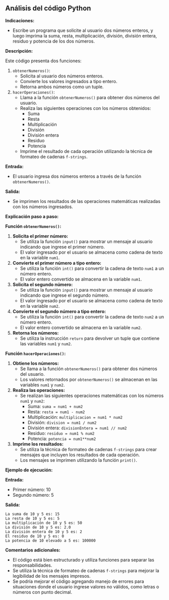 ## Análisis del código Python

**Indicaciones:**

- Escribe un programa que solicite al usuario dos números enteros, y luego imprima la suma, resta, multiplicación, división, división entera, residuo y potencia de los dos números.

**Descripción:**

Este código presenta dos funciones:

1. `obtenerNumeros()`:
   - Solicita al usuario dos números enteros.
   - Convierte los valores ingresados a tipo entero.
   - Retorna ambos números como un tuple.
2. `hacerOperaciones()`:
   - Llama a la función `obtenerNumeros()` para obtener dos números del usuario.
   - Realiza las siguientes operaciones con los números obtenidos:
     - Suma
     - Resta
     - Multiplicación
     - División
     - División entera
     - Residuo
     - Potencia
   - Imprime el resultado de cada operación utilizando la técnica de formateo de cadenas `f-strings`.

**Entrada:**

- El usuario ingresa dos números enteros a través de la función `obtenerNumeros()`.

**Salida:**

- Se imprimen los resultados de las operaciones matemáticas realizadas con los números ingresados.

**Explicación paso a paso:**

**Función `obtenerNumeros()`:**

1. **Solicita el primer número:**
   - Se utiliza la función `input()` para mostrar un mensaje al usuario indicando que ingrese el primer número.
   - El valor ingresado por el usuario se almacena como cadena de texto en la variable `num1`.
2. **Convierte el primer número a tipo entero:**
   - Se utiliza la función `int()` para convertir la cadena de texto `num1` a un número entero.
   - El valor entero convertido se almacena en la variable `num1`.
3. **Solicita el segundo número:**
   - Se utiliza la función `input()` para mostrar un mensaje al usuario indicando que ingrese el segundo número.
   - El valor ingresado por el usuario se almacena como cadena de texto en la variable `num2`.
4. **Convierte el segundo número a tipo entero:**
   - Se utiliza la función `int()` para convertir la cadena de texto `num2` a un número entero.
   - El valor entero convertido se almacena en la variable `num2`.
5. **Retorna los números:**
   - Se utiliza la instrucción `return` para devolver un tuple que contiene las variables `num1` y `num2`.

**Función `hacerOperaciones()`:**

1. **Obtiene los números:**
   - Se llama a la función `obtenerNumeros()` para obtener dos números del usuario.
   - Los valores retornados por `obtenerNumeros()` se almacenan en las variables `num1` y `num2`.
2. **Realiza las operaciones:**
   - Se realizan las siguientes operaciones matemáticas con los números `num1` y `num2`:
     - Suma: `suma = num1 + num2`
     - Resta: `resta = num1 - num2`
     - Multiplicación: `multiplicacion = num1 * num2`
     - División: `division = num1 / num2`
     - División entera: `divisionEntera = num1 // num2`
     - Residuo: `residuo = num1 % num2`
     - Potencia: `potencia = num1**num2`
3. **Imprime los resultados:**
   - Se utiliza la técnica de formateo de cadenas `f-strings` para crear mensajes que incluyen los resultados de cada operación.
   - Los mensajes se imprimen utilizando la función `print()`.

**Ejemplo de ejecución:**

**Entrada:**

- Primer número: 10
- Segundo número: 5

**Salida:**

```
La suma de 10 y 5 es: 15
La resta de 10 y 5 es: 5
La multiplicación de 10 y 5 es: 50
La división de 10 y 5 es: 2.0
La división entera de 10 y 5 es: 2
El residuo de 10 y 5 es: 0
La potencia de 10 elevado a 5 es: 100000
```

**Comentarios adicionales:**

- El código está bien estructurado y utiliza funciones para separar las responsabilidades.
- Se utiliza la técnica de formateo de cadenas `f-strings` para mejorar la legibilidad de los mensajes impresos.
- Se podría mejorar el código agregando manejo de errores para situaciones donde el usuario ingrese valores no válidos, como letras o números con punto decimal.
